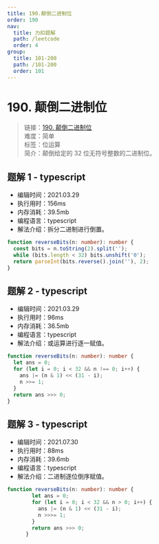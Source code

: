 ```yaml
---
title: 190.颠倒二进制位
order: 190
nav:
  title: 力扣题解
  path: /leetcode
  order: 4
group:
  title: 101-200
  path: /101-200
  order: 101
---
```


# 190. 颠倒二进制位

> 链接：[190. 颠倒二进制位](https://leetcode-cn.com/problems/reverse-bits/)  
> 难度：简单  
> 标签：位运算  
> 简介：颠倒给定的 32 位无符号整数的二进制位。

## 题解 1 - typescript

- 编辑时间：2021.03.29
- 执行用时：156ms
- 内存消耗：39.5mb
- 编程语言：typescript
- 解法介绍：拆分二进制进行倒置。

```typescript
function reverseBits(n: number): number {
  const bits = n.toString(2).split('');
  while (bits.length < 32) bits.unshift('0');
  return parseInt(bits.reverse().join(''), 2);
}
```

## 题解 2 - typescript

- 编辑时间：2021.03.29
- 执行用时：96ms
- 内存消耗：36.5mb
- 编程语言：typescript
- 解法介绍：或运算进行逐一赋值。

```typescript
function reverseBits(n: number): number {
  let ans = 0;
  for (let i = 0; i < 32 && n !== 0; i++) {
    ans |= (n & 1) << (31 - i);
    n >>= 1;
  }
  return ans >>> 0;
}
```
## 题解 3 - typescript
- 编辑时间：2021.07.30
- 执行用时：88ms
- 内存消耗：39.6mb
- 编程语言：typescript
- 解法介绍：二进制逐位倒序赋值。
```typescript
function reverseBits(n: number): number {
        let ans = 0;
        for (let i = 0; i < 32 && n > 0; i++) {
          ans |= (n & 1) << (31 - i);
          n >>>= 1;
        }
        return ans >>> 0;
      }
```
